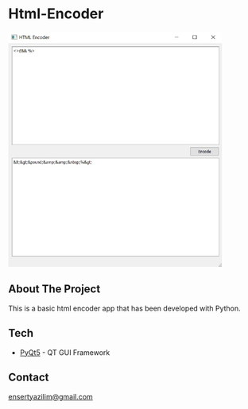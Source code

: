 # Html-Encoder

<div align="left">
 <img src="docs/HtmlEncoder.jpg" width="430"/>
</div>

## About The Project
This is a basic html encoder app that has been developed with Python.

## Tech
* [PyQt5](https://pypi.org/project/PyQt5/) - QT GUI Framework

## Contact
[ensertyazilim@gmail.com](#)
